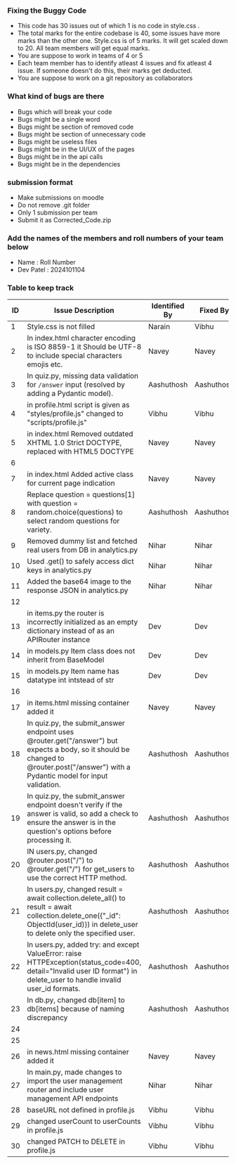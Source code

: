 ### Fixing the Buggy Code

- This code has 30 issues out of which 1 is no code in style.css . 
- The total marks for the entire codebase is 40, some issues have more marks than the other one. Style.css is of 5 marks. It will get scaled down to 20. All team members will get equal marks.
- You are suppose to work in teams of 4 or 5
- Each team member has to identify atleast 4 issues and fix atleast 4 issue. If someone doesn't do this, their marks get deducted.
- You are suppose to work on a git repository as collaborators

### What kind of bugs are there

- Bugs which will break your code
- Bugs might be a single word
- Bugs might be section of removed code
- Bugs might be section of unnecessary code
- Bugs might be useless files
- Bugs might be in the UI/UX of the pages
- Bugs might be in the api calls
- Bugs might be in the dependencies  

### submission format

- Make submissions on moodle
- Do not remove .git folder 
- Only 1 submission per team
- Submit it as Corrected_Code.zip

### Add the names of the members and roll numbers of your team below

- Name : Roll Number
- Dev Patel : 2024101104
### Table to keep track

| ID  | Issue Description                        | Identified By | Fixed By     |
|-----|------------------------------------------|---------------|--------------|
| 1   | Style.css is not filled                                    |         Narain |     Vibhu   |
| 2   | In index.html character encoding is ISO 8859-1 it Should be UTF-8 to include special characters emojis etc.                                        |   Navey            | Navey             |
| 3   | In quiz.py, missing data validation for `/answer` input (resolved by adding a Pydantic model).                                        | Aashuthosh             | Aashuthosh             |
| 4   | in profile.html script is given as "styles/profile.js" changed to "scripts/profile.js"                                        |  Vibhu             |   Vibhu          |
| 5   | in index.html Removed outdated XHTML 1.0 Strict DOCTYPE, replaced with HTML5 DOCTYPE                                     |       Navey        |    Navey          |
| 6   | 
| 7   |  in index.html Added active class for current page indication                                   |      Navey         |   Navey           |
| 8   |    Replace question = questions[1] with question = random.choice(questions) to select random questions for variety.                                     |   Aashuthosh            |  Aashuthosh            |
| 9   |  Removed dummy list and fetched real users from DB in analytics.py                                    | Nihar              |   Nihar           |
| 10  |     Used .get() to safely access dict keys in analytics.py                                     |  Nihar             |  Nihar            |
| 11  |     Added the base64 image to the response JSON in analytics.py                                     |  Nihar             |  Nihar            |
| 12  |                                          |               |              |
| 13  | in items.py the router is incorrectly initialized as an empty dictionary instead of as an APIRouter instance                                         | Dev              | Dev             |
| 14  | in models.py Item class does not inherit from BaseModel                                         | Dev   | Dev             |
| 15  | in models.py Item name has datatype int intstead of str                                         | Dev              | Dev             |
| 16  |                                          |               |              |
| 17  |                 in items.html missing container added it                          |              Navey |       Navey      |                          Navey
| 18  |   In quiz.py, the submit_answer endpoint uses @router.get("/answer") but expects a body, so it should be changed to @router.post("/answer") with a Pydantic model for input validation.                                      |  Aashuthosh             |  Aashuthosh            |
| 19  |    In quiz.py, the submit_answer endpoint doesn't verify if the answer is valid, so add a check to ensure the answer is in the question's options before processing it.                                      |   Aashuthosh            |  Aashuthosh            |
| 20  |  IN users.py, changed @router.post("/") to @router.get("/") for get_users to use the correct HTTP method.                                        |  Aashuthosh             |  Aashuthosh            |
| 21  | In users.py, changed result = await collection.delete_all() to result = await collection.delete_one({"_id": ObjectId(user_id)}) in delete_user to delete only the specified user.                                         | Aashuthosh              |  Aashuthosh            |
| 22  | In users.py, added try: and except ValueError: raise HTTPException(status_code=400, detail="Invalid user ID format") in delete_user to handle invalid user_id formats.                                         |  Aashuthosh             |  Aashuthosh            |
| 23  |   In db.py, changed db[item] to db[items] because of naming discrepancy                                       | Aashuthosh              |  Aashuthosh            |
| 24  |                                          |               |              |
| 25  |                                          |               |              |
| 26  |    in news.html missing container added it                                      | Navey              |    Navey          |
| 27  |     In main.py, made changes to import the user management router and include user management API endpoints                                     |        Nihar       |    Nihar          |
| 28  |  baseURL not defined in profile.js                                        |    Vibhu           |       Vibhu       |
| 29  |  changed userCount to userCounts in profile.js                                        | Vibhu              |  Vibhu           |
| 30  |  changed PATCH to DELETE in profile.js                                        | Vibhu         | Vibhu             |
